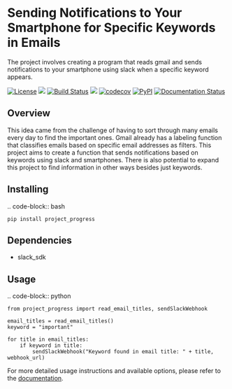 # Sending Notifications to Your Smartphone for Specific Keywords in Emails
The project involves creating a program that reads gmail and sends notifications to your smartphone using slack when a specific keyword appears.

[![License](https://img.shields.io/badge/License-Apache_2.0-blue.svg)](https://opensource.org/licenses/Apache-2.0)
![](https://img.shields.io/github/issues/kw9212/project_2023)
[![Build Status](https://github.com/kw9212/project_2023/workflows/Build%20Status/badge.svg?branch=main&cachebuster=1)](https://github.com/kw9212/project_2023/actions)
![](https://github.com/kw9212/project_2023/actions/workflows/build.yml/badge.svg)
[![codecov](https://codecov.io/github/kw9212/project_2023/branch/main/graph/badge.svg?token=05c337ef-226f-41c3-b136-0fe9842b5192)](https://app.codecov.io/gh/kw9212/project_2023)
[![PyPI](https://img.shields.io/pypi/v/project-2023)](https://pypi.org/project/project-2023/)
[![Documentation Status](https://readthedocs.org/projects/project-2023/badge/?version=latest)](https://project-2023.readthedocs.io/en/latest/?badge=latest)


Overview
--------

This idea came from the challenge of having to sort through many emails every day to find the important ones. Gmail already has a labeling function that classifies emails based on specific email addresses as filters. This project aims to create a function that sends notifications based on keywords using slack and smartphones. There is also potential to expand this project to find information in other ways besides just keywords.

Installing
----------

.. code-block:: bash

    pip install project_progress

Dependencies
------------

- slack_sdk

Usage
-----

.. code-block:: python

    from project_progress import read_email_titles, sendSlackWebhook

    email_titles = read_email_titles()
    keyword = "important"

    for title in email_titles:
        if keyword in title:
            sendSlackWebhook("Keyword found in email title: " + title, webhook_url)


For more detailed usage instructions and available options, please refer to the [documentation](./documentation.md).
